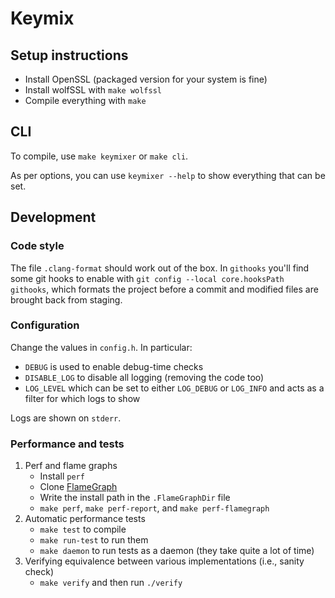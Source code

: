 # Keymix

## Setup instructions

- Install OpenSSL (packaged version for your system is fine)
- Install wolfSSL with `make wolfssl`
- Compile everything with `make`

## CLI

To compile, use `make keymixer` or `make cli`.

As per options, you can use `keymixer --help` to show everything that can
be set.


## Development

### Code style

The file `.clang-format` should work out of the box. In `githooks` you'll find
some git hooks to enable with `git config --local core.hooksPath githooks`,
which formats the project before a commit and modified files are brought back
from staging.

### Configuration

Change the values in `config.h`. In particular:

- `DEBUG` is used to enable debug-time checks
- `DISABLE_LOG` to disable all logging (removing the code too)
- `LOG_LEVEL` which can be set to either `LOG_DEBUG` or `LOG_INFO` and acts
   as a filter for which logs to show

Logs are shown on `stderr`.

### Performance and tests

1. Perf and flame graphs
   - Install `perf`
   - Clone [FlameGraph](https://github.com/brendangregg/FlameGraph)
   - Write the install path in the `.FlameGraphDir` file
   - `make perf`, `make perf-report`, and `make perf-flamegraph`
2. Automatic performance tests
   - `make test` to compile
   - `make run-test` to run them
   - `make daemon` to run tests as a daemon (they take quite a lot of time)
3. Verifying equivalence between various implementations (i.e., sanity check)
   - `make verify` and then run `./verify`

